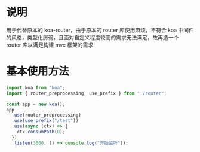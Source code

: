 # 说明

用于代替原本的 koa-router，由于原本的 router 库使用麻烦，不符合 koa 中间件的风格，类型化孱弱，且面对自定义程度较高的需求无法满足，故再造一个 router 库以满足构建 mvc 框架的需求

# 基本使用方法

```ts
import koa from "koa";
import { router_preprocessing, use_prefix } from "./router";

const app = new koa();
app
  .use(router_preprocessing)
  .use(use_prefix("/test"))
  .use(async (ctx) => {
    ctx.consumPath(0);
  })
  .listen(3000, () => console.log("开始监听"));
```
